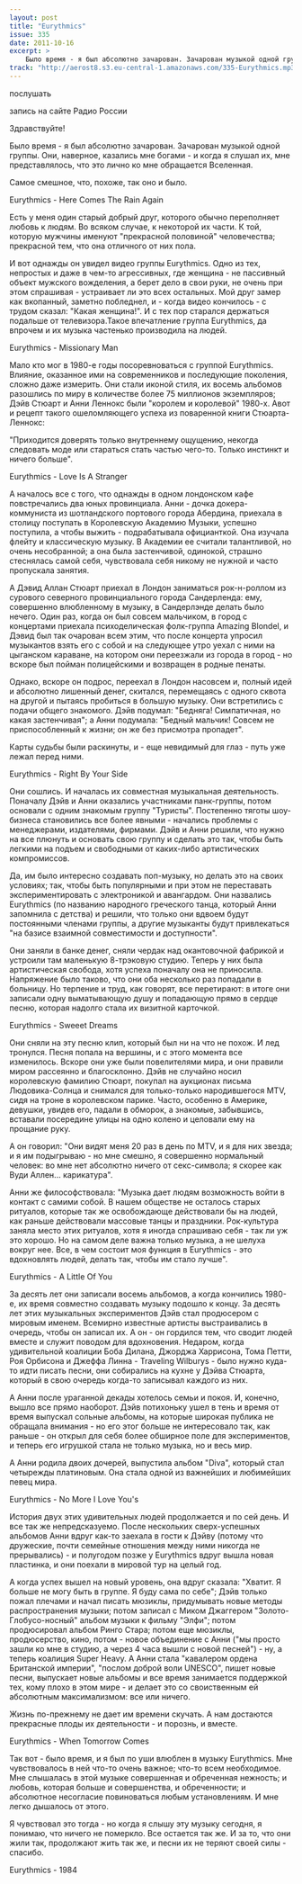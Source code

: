 ```yaml
---
layout: post
title: "Eurythmics"
issue: 335
date: 2011-10-16
excerpt: >
    Было время - я был абсолютно зачарован. Зачарован музыкой одной группы. Они, наверное, казались мне богами - и когда я слушал их, мне представлялось, что это лично ко мне обращается Вселенная.
track: "http://aerost8.s3.eu-central-1.amazonaws.com/335-Eurythmics.mp3"
---
```


послушать

запись на сайте Радио России

Здравствуйте!

Было время - я был абсолютно зачарован. Зачарован музыкой одной группы. Они, наверное, казались мне богами - и когда я слушал их, мне представлялось, что это лично ко мне обращается Вселенная.

Самое смешное, что, похоже, так оно и было.

Eurythmics - Here Comes The Rain Again

Есть у меня один старый добрый друг, которого обычно переполняет любовь к людям. Во всяком случае, к некоторой их части. К той, которую мужчины именуют "прекрасной половиной" человечества; прекрасной тем, что она отличного от них пола.

И вот однажды он увидел видео группы Eurythmics. Одно из тех, непростых и даже в чем-то агрессивных, где женщина - не пассивный объект мужского вожделения, а берет дело в свои руки, не очень при этом спрашивая - устраивает ли это всех остальных. Мой друг замер как вкопанный, заметно побледнел, и - когда видео кончилось - с трудом сказал: "Какая женщина!". И с тех пор старался держаться подальше от телевизора.Такое впечатление группа Eurythmics, да впрочем и их музыка частенько производила на людей.

Eurythmics - Missionary Man

Мало кто мог в 1980-е годы посоревноваться с группой Eurythmics. Влияние, оказанное ими на современников и последующие поколения, сложно даже измерить. Они стали иконой стиля, их восемь альбомов разошлись по миру в количестве более 75 миллионов экземпляров; Дэйв Стюарт и Анни Леннокс были "королем и королевой" 1980-х. Авот и рецепт такого ошеломляющего успеха из поваренной книги Стюарта-Леннокс:

"Приходится доверять только внутреннему ощущению, некогда следовать моде или стараться стать частью чего-то. Только инстинкт и ничего больше".

Eurythmics - Love Is A Stranger

А началось все с того, что однажды в одном лондонском кафе повстречались два юных провинциала. Анни - дочка докера-коммуниста из шотландского портового города Абердина, приехала в столицу поступать в Королевскую Академию Музыки, успешно поступила, а чтобы выжить - подрабатывала официанткой. Она изучала флейту и классическую музыку. В Академии ее считали талантливой, но очень несобранной; а она была застенчивой, одинокой, страшно стеснялась самой себя, чувствовала себя никому не нужной и часто пропускала занятия.

А Дэвид Аллан Стюарт приехал в Лондон заниматься рок-н-роллом из сурового северного провинциального города Сандерленда: ему, совершенно влюбленному в музыку, в Сандерлэнде делать было нечего. Один раз, когда он был совсем мальчиком, в город с концертами приехала психоделическая фолк-группа Amazing Blondel, и Дэвид был так очарован всем этим, что после концерта упросил музыкантов взять его с собой и на следующее утро уехал с ними на цыганском караване, на котором они переезжали из города в город - но вскоре был пойман полицейскими и возвращен в родные пенаты.

Однако, вскоре он подрос, переехал в Лондон насовсем и, полный идей и абсолютно лишенный денег, скитался, перемещаясь с одного сквота на другой и пытаясь пробиться в большую музыку. Они встретились с подачи общего знакомого. Дэйв подумал: "Бедняга! Симпатичная, но какая застенчивая"; а Анни подумала: "Бедный мальчик! Совсем не приспособленный к жизни; он же без присмотра пропадет".

Карты судьбы были раскинуты, и - еще невидимый для глаз - путь уже лежал перед ними.

Eurythmics - Right By Your Side

Они сошлись. И началась их совместная музыкальная деятельность. Поначалу Дэйв и Анни оказались участниками панк-группы, потом основали с одним знакомым группу "Туристы". Постепенно тяготы шоу-бизнеса становились все более явными - начались проблемы с менеджерами, издателями, фирмами. Дэйв и Анни решили, что нужно на все плюнуть и основать свою группу и сделать это так, чтобы быть легкими на подъем и свободными от каких-либо артистических компромиссов.

Да, им было интересно создавать поп-музыку, но делать это на своих условиях; так, чтобы быть популярными и при этом не переставать экспериментировать с электроникой и авангардом. Они назвались Eurythmics (по названию народного греческого танца, который Анни запомнила с детства) и решили, что только они вдвоем будут постоянными членами группы, а другие музыканты будут привлекаться "на базисе взаимной совместимости и доступности".

Они заняли в банке денег, сняли чердак над окантовочной фабрикой и устроили там маленькую 8-трэковую студию. Теперь у них была артистическая свобода, хотя успеха поначалу она не приносила. Напряжение было таково, что они оба несколько раз попадали в больницу. Но терпение и труд, как говорят, все перетирают: в итоге они записали одну выматывающую душу и попадающую прямо в сердце песню, которая надолго стала их визитной карточкой.

Eurythmics - Sweeet Dreams

Они сняли на эту песню клип, который был ни на что не похож. И лед тронулся. Песня попала на вершины, и с этого момента все изменилось. Вскоре они уже были повелителями мира, и они правили миром рассеянно и благосклонно. Дэйв не случайно носил королевскую фамилию Стюарт, покупал на аукционах письма Людовика-Солнца и снимался для только-только народившегося MTV, сидя на троне в королевском парике. Часто, особенно в Америке, девушки, увидев его, падали в обморок, а знакомые, забывшись, вставали посередине улицы на одно колено и целовали ему на прощание руку.

А он говорил: "Они видят меня 20 раз в день по MTV, и я для них звезда; и я им подыгрываю - но мне смешно, я совершенно нормальный человек: во мне нет абсолютно ничего от секс-символа; я скорее как Вуди Аллен... карикатура".

Анни же философствовала: "Музыка дает людям возможность войти в контакт с самими собой. В нашем обществе не осталось старых ритуалов, которые так же освобождающе действовали бы на людей, как раньше действовали массовые танцы и праздники. Рок-культура заняла место этих ритуалов, хотя я иногда спрашиваю себя - так ли уж это хорошо. Но на самом деле важна только музыка, а не шелуха вокруг нее. Все, в чем состоит моя функция в Eurythmics - это вдохновлять людей, делать так, чтобы им стало лучше".

Eurythmics - A Little Of You

За десять лет они записали восемь альбомов, а когда кончились 1980-е, их время совместно создавать музыку подошло к концу. За десять лет этих музыкальных экспериментов Дэйв стал продюсером с мировым именем. Всемирно известные артисты выстраивались в очередь, чтобы он записал их. А он - он гордился тем, что сводит людей вместе и служит поводом для вдохновения. Недаром, когда удивительной коалиции Боба Дилана, Джорджа Харрисона, Тома Петти, Роя Орбисона и Джеффа Линна - Traveling Wilburys - было нужно куда-то идти писать песни, они собирались на кухне у Дэйва Стюарта, который в свою очередь когда-то записывал каждого из них.

А Анни после ураганной декады хотелось семьи и покоя. И, конечно, вышло все прямо наоборот. Дэйв потихоньку ушел в тень и время от время выпускал сольные альбомы, на которые широкая публика не обращала внимания - но его этог больше не интересовало так, как раньше - он открыл для себя более обширное поле для экспериментов, и теперь его игрушкой стала не только музыка, но и весь мир.

А Анни родила двоих дочерей, выпустила альбом "Diva", который стал четырежды платиновым. Она стала одной из важнейших и любимейших певец мира.

Eurythmics - No More I Love You's

История двух этих удивительных людей продолжается и по сей день. И все так же непредсказуемо. После нескольких сверх-успешных альбомов Анни вдруг как-то заехала в гости к Дэйву (потому что дружеские, почти семейные отношения между ними никогда не прерывались) - и полугодом позже у Eurythmics вдруг вышла новая пластинка, и они поехали в мировой тур на целый год.

А когда успех вышел на новый уровень, она вдруг сказала: "Хватит. Я больше не могу быть в группе. Я буду сама по себе"; Дэйв только пожал плечами и начал писать мюзиклы, придумывать новые методы распространения музыки; потом записал с Миком Джаггером "Золото-Глобусо-носный" альбом музыки к фильму "Элфи"; потом продюсировал альбом Ринго Стара; потом еще мюзиклы, продюсерство, кино, потом - новое объединение с Анни ("мы просто зашли ко мне в студию, а через 4 часа вышли с новой песней") - ну, а теперь коалиция Super Heavy. А Анни стала "кавалером ордена Британской империи", "послом доброй воли UNESCO", пишет новые песни, выпускает новые альбомы и все время занимается поддержкой тех, кому плохо в этом мире - и делает это со своиственным ей абсолютным максимализмом: все или ничего.

Жизнь по-прежнему не дает им времени скучать. А нам достаются прекрасные плоды их деятельности - и порознь, и вместе.

Eurythmics - When Tomorrow Comes

Так вот - было время, и я был по уши влюблен в музыку Eurythmics. Мне чувствовалось в ней что-то очень важное; что-то всем необходимое. Мне слышалась в этой музыке совершенная и обреченная нежность; и любовь, которая больше и совершенства, и обреченности; и абсолютное несогласие повиноваться любым установлениям. И мне легко дышалось от этого.

Я чувствовал это тогда - но когда я слышу эту музыку сегодня, я понимаю, что ничего не померкло. Все остается так же. И за то, что они жили так, продолжают жить так же, и песни их не теряют своей силы - спасибо.

Eurythmics - 1984
